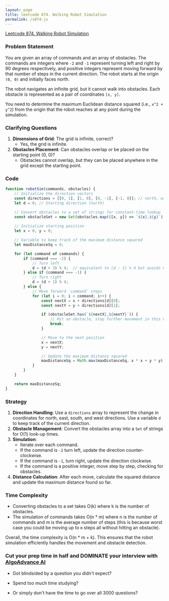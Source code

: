 ```yaml
---
layout: page
title: leetcode 874. Walking Robot Simulation
permalink: /s874-js
---
```

[Leetcode 874. Walking Robot Simulation](https://algoadvance.github.io/algoadvance/l874)
### Problem Statement

You are given an array of commands and an array of obstacles. The commands are integers where `-2` and `-1` represent turning left and right by 90 degrees respectively, and positive integers represent moving forward by that number of steps in the current direction. The robot starts at the origin `(0, 0)` and initially faces north.

The robot navigates an infinite grid, but it cannot walk into obstacles. Each obstacle is represented as a pair of coordinates `[x, y]`.

You need to determine the maximum Euclidean distance squared (i.e., `x^2 + y^2`) from the origin that the robot reaches at any point during the simulation.

### Clarifying Questions

1. **Dimensions of Grid**: The grid is infinite, correct?
    - Yes, the grid is infinite.
2. **Obstacles Placement**: Can obstacles overlap or be placed on the starting point (0, 0)?
    - Obstacles cannot overlap, but they can be placed anywhere in the grid except the starting point.

### Code

```javascript
function robotSim(commands, obstacles) {
    // Initialize the direction vectors
    const directions = [[0, 1], [1, 0], [0, -1], [-1, 0]]; // north, east, south, west
    let d = 0; // Starting direction (north)

    // Convert obstacles to a set of strings for constant-time lookup
    const obstacleSet = new Set(obstacles.map(([x, y]) => `${x},${y}`));
    
    // Initialize starting position
    let x = 0, y = 0;

    // Variable to keep track of the maximum distance squared
    let maxDistanceSq = 0;

    for (let command of commands) {
        if (command === -2) {
            // Turn left
            d = (d + 3) % 4;  // equivalent to (d - 1) % 4 but avoids negative index
        } else if (command === -1) {
            // Turn right
            d = (d + 1) % 4;
        } else {
            // Move forward `command` steps
            for (let i = 0; i < command; i++) {
                const nextX = x + directions[d][0];
                const nextY = y + directions[d][1];

                if (obstacleSet.has(`${nextX},${nextY}`)) {
                    // Hit an obstacle, stop further movement in this direction
                    break;
                }

                // Move to the next position
                x = nextX;
                y = nextY;

                // Update the maximum distance squared
                maxDistanceSq = Math.max(maxDistanceSq, x * x + y * y);
            }
        }
    }

    return maxDistanceSq;
}
```

### Strategy

1. **Direction Handling**: Use a `directions` array to represent the change in coordinates for north, east, south, and west directions. Use a variable `d` to keep track of the current direction.
2. **Obstacle Management**: Convert the obstacles array into a `Set` of strings for O(1) look-up times.
3. **Simulation**:
    - Iterate over each command.
    - If the command is `-2` turn left, update the direction counter-clockwise.
    - If the command is `-1`, turn right, update the direction clockwise.
    - If the command is a positive integer, move step by step, checking for obstacles.
4. **Distance Calculation**: After each move, calculate the squared distance and update the maximum distance found so far.

### Time Complexity

- Converting obstacles to a set takes O(k) where k is the number of obstacles.
- The simulation of commands takes O(n * m) where n is the number of commands and m is the average number of steps (this is because worst case you could be moving up to `m` steps all without hitting an obstacle).

Overall, the time complexity is O(n * m + k). This ensures that the robot simulation efficiently handles the movement and obstacle detection.


### Cut your prep time in half and DOMINATE your interview with [AlgoAdvance AI](https://algoAdvance.com)

- Got blindsided by a question you didn't expect?

- Spend too much time studying?

- Or simply don't have the time to go over all 3000 questions?

